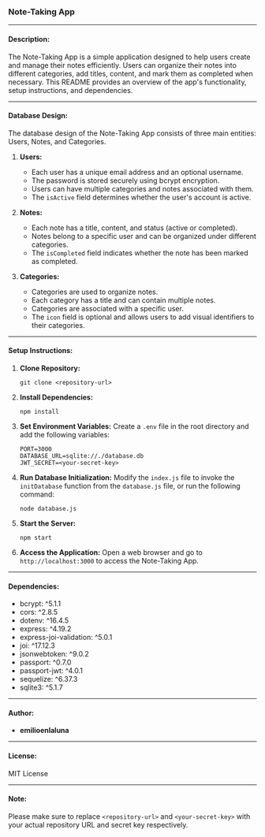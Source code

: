 ### Note-Taking App

---

#### Description:
The Note-Taking App is a simple application designed to help users create and manage their notes efficiently. Users can organize their notes into different categories, add titles, content, and mark them as completed when necessary. This README provides an overview of the app's functionality, setup instructions, and dependencies.

---

#### Database Design:

The database design of the Note-Taking App consists of three main entities: Users, Notes, and Categories.

1. **Users:**
   - Each user has a unique email address and an optional username.
   - The password is stored securely using bcrypt encryption.
   - Users can have multiple categories and notes associated with them.
   - The `isActive` field determines whether the user's account is active.

2. **Notes:**
   - Each note has a title, content, and status (active or completed).
   - Notes belong to a specific user and can be organized under different categories.
   - The `isCompleted` field indicates whether the note has been marked as completed.

3. **Categories:**
   - Categories are used to organize notes.
   - Each category has a title and can contain multiple notes.
   - Categories are associated with a specific user.
   - The `icon` field is optional and allows users to add visual identifiers to their categories.

---

#### Setup Instructions:

1. **Clone Repository:**
   ```
   git clone <repository-url>
   ```
2. **Install Dependencies:**
   ```
   npm install
   ```
3. **Set Environment Variables:**
   Create a `.env` file in the root directory and add the following variables:
   ```
   PORT=3000
   DATABASE_URL=sqlite://./database.db
   JWT_SECRET=<your-secret-key>
   ```
4. **Run Database Initialization:**
   Modify the `index.js` file to invoke the `initDatabase` function from the `database.js` file, or run the following command:
   ```
   node database.js
   ```
5. **Start the Server:**
   ```
   npm start
   ```
6. **Access the Application:**
   Open a web browser and go to `http://localhost:3000` to access the Note-Taking App.

---

#### Dependencies:

- bcrypt: ^5.1.1
- cors: ^2.8.5
- dotenv: ^16.4.5
- express: ^4.19.2
- express-joi-validation: ^5.0.1
- joi: ^17.12.3
- jsonwebtoken: ^9.0.2
- passport: ^0.7.0
- passport-jwt: ^4.0.1
- sequelize: ^6.37.3
- sqlite3: ^5.1.7

---

#### Author:
- **emilioenlaluna**

---

#### License:
MIT License

---

#### Note:
Please make sure to replace `<repository-url>` and `<your-secret-key>` with your actual repository URL and secret key respectively.



